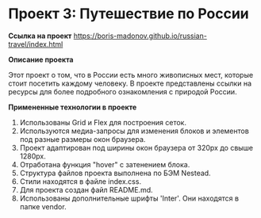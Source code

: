 # Проект 3: Путешествие по России

**Ссылка на проект**
https://boris-madonov.github.io/russian-travel/index.html

**Описание проекта**

Этот проект о том, что в России есть много живописных мест, которые стоит посетить каждому человеку.
В проекте представлены ссылки на ресурсы для более подробного ознакомления с природой России.

**Примененные технологии в проекте**

1. Использованы Grid и Flex для построения сеток.
2. Используются медиа-запросы для изменения блоков и элементов под разные размеры окон браузера.
3. Проект адаптирован под ширины окон браузера от 320px до свыше 1280px. 
4. Отработана функция "hover" с затенением блока.
5. Структура файлов проекта выполнена по БЭМ Nestead.
6. Стили находятся в файле index.css.
7. Для проекта создан файл README.md.
8. Использованы дополнительные шрифты 'Inter'. Они находятся в папке vendor.
